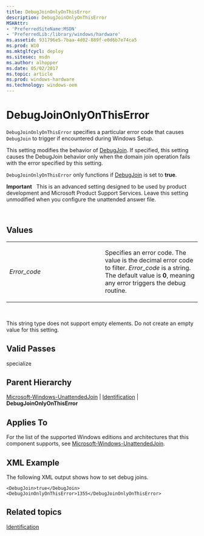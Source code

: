 ```yaml
---
title: DebugJoinOnlyOnThisError
description: DebugJoinOnlyOnThisError
MSHAttr:
- 'PreferredSiteName:MSDN'
- 'PreferredLib:/library/windows/hardware'
ms.assetid: 931796e5-7baa-4d02-889f-e0d6b7e74ca5
ms.prod: W10
ms.mktglfcycl: deploy
ms.sitesec: msdn
ms.author: alhopper
ms.date: 05/02/2017
ms.topic: article
ms.prod: windows-hardware
ms.technology: windows-oem
---
```


# DebugJoinOnlyOnThisError


`DebugJoinOnlyOnThisError` specifies a particular error code that causes `DebugJoin` to trigger if encountered during Windows Setup.

This setting modifies the behavior of [DebugJoin](microsoft-windows-unattendedjoin-identification-debugjoin.md). If specified, this setting causes the DebugJoin behavior only when the domain join operation fails with the error specified by this setting.

`DebugJoinOnlyOnThisError` only functions if [DebugJoin](microsoft-windows-unattendedjoin-identification-debugjoin.md) is set to **true**.

**Important**  
This is an advanced setting designed to be used by product development and Microsoft Product Support Services. Leave this setting unmodified when you configure the unattended answer file.

 

## Values


<table>
<colgroup>
<col width="50%" />
<col width="50%" />
</colgroup>
<tbody>
<tr class="odd">
<td><p><em>Error_code</em></p></td>
<td><p>Specifies an error code. The value is the decimal error code to filter. <em>Error_code</em> is a string. The default value is <strong>0</strong>, meaning any error triggers the debug routine.</p></td>
</tr>
</tbody>
</table>

 

This string type does not support empty elements. Do not create an empty value for this setting.

## Valid Passes


specialize

## Parent Hierarchy


[Microsoft-Windows-UnattendedJoin](microsoft-windows-unattendedjoin.md) | [Identification](microsoft-windows-unattendedjoin-identification.md) | **DebugJoinOnlyOnThisError**

## Applies To


For the list of the supported Windows editions and architectures that this component supports, see [Microsoft-Windows-UnattendedJoin](microsoft-windows-unattendedjoin.md).

## XML Example


The following XML output shows how to set debug joins.

``` syntax
<DebugJoin>true</DebugJoin>
<DebugJoinOnlyOnThisError>1355</DebugJoinOnlyOnThisError>
```

## Related topics


[Identification](microsoft-windows-unattendedjoin-identification.md)

 

 







